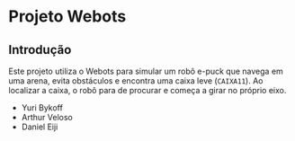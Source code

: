 # Projeto Webots

## Introdução

Este projeto utiliza o Webots para simular um robô e-puck que navega em uma arena, evita obstáculos e encontra uma caixa leve (`CAIXA11`). Ao localizar a caixa, o robô para de procurar e começa a girar no próprio eixo.

- Yuri Bykoff
- Arthur Veloso
- Daniel Eiji

